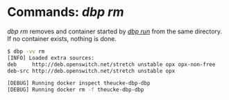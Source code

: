 # Commands: *dbp rm*

*dbp rm* removes and container started by [*dbp run*](run.md) from the same directory. If no container exists, nothing is done.

```bash
$ dbp -vv rm
[INFO] Loaded extra sources:
deb     http://deb.openswitch.net/stretch unstable opx opx-non-free
deb-src http://deb.openswitch.net/stretch unstable opx

[DEBUG] Running docker inspect theucke-dbp-dbp
[DEBUG] Running docker rm -f theucke-dbp-dbp
```
